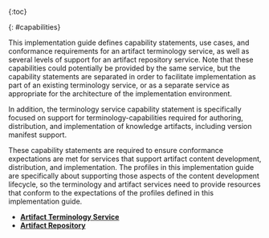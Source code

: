 {:toc}

{: #capabilities}

This implementation guide defines capability statements, use cases, and conformance requirements for an artifact terminology service, as well as several levels of support for an artifact repository service. Note that these capabilities could potentially be provided by the same service, but the capability statements are separated in order to facilitate implementation as part of an existing terminology service, or as a separate service as appropriate for the architecture of the implementation environment.

In addition, the terminology service capability statement is specifically focused on support for terminology-capabilities required for authoring, distribution, and implementation of knowledge artifacts, including version manifest support.

These capability statements are required to ensure conformance expectations are met for services that support artifact content development, distribution, and implementation. The profiles in this implementation guide are specifically about supporting those aspects of the content development lifecycle, so the terminology and artifact services need to provide resources that conform to the expectations of the profiles defined in this implementation guide.

* [**Artifact Terminology Service**](artifact-terminology-service.html)
* [**Artifact Repository**](artifact-repository-service.html)


